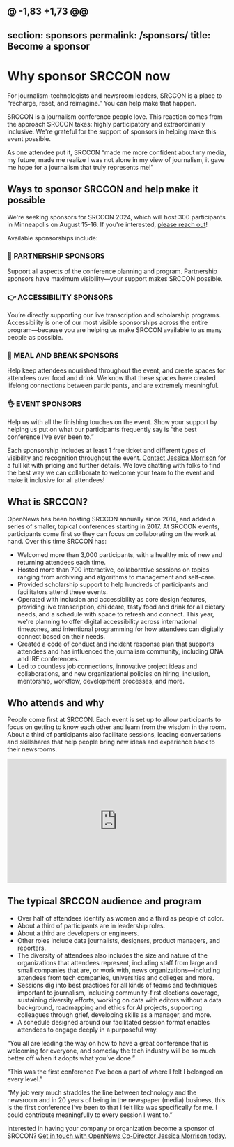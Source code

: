 @ -1,83 +1,73 @@
---
section: sponsors
permalink: /sponsors/
title: Become a sponsor
---

# Why sponsor SRCCON now

For journalism-technologists and newsroom leaders, SRCCON is a place to “recharge, reset, and reimagine.” You can help make that happen.

SRCCON is a journalism conference people love. This reaction comes from the approach SRCCON takes: highly participatory and extraordinarily inclusive. We're grateful for the support of sponsors in helping make this event possible.

As one attendee put it, SRCCON​ “made me more confident about my media, my future, made me realize I was not alone in my view of journalism, it gave me hope for a journalism that truly represents me!”

## Ways to sponsor SRCCON and help make it possible

We're seeking sponsors for SRCCON 2024, which will host 300 participants in Minneapolis on August 15-16. If you're interested, [please reach out](mailto:jessica@opennews.org)!

Available sponsorships include:

### 👏 PARTNERSHIP SPONSORS

Support all aspects of the conference planning and program. Partnership sponsors have maximum visibility—your support makes SRCCON possible.

### 👉 ACCESSIBILITY SPONSORS

You’re directly supporting our live transcription and scholarship programs. Accessibility is one of our most visible sponsorships across the entire program—because you are helping us make SRCCON available to as many people as possible.

### 🙌 MEAL AND BREAK SPONSORS

Help keep attendees nourished throughout the event, and create spaces for attendees over food and drink. We know that these spaces have created lifelong connections between participants, and are extremely meaningful.

### 👌 EVENT SPONSORS

Help us with all the finishing touches on the event. Show your support by helping us put on what our participants frequently say is “the best conference I’ve ever been to.”

Each sponsorship includes at least 1 free ticket and different types of visibility and recognition throughout the event. [Contact Jessica Morrison](mailto:jessica@opennews.org) for a full kit with pricing and further details. We love chatting with folks to find the best way we can collaborate to welcome your team to the event and make it inclusive for all attendees!

## What is SRCCON?

OpenNews has been hosting SRCCON annually since 2014, and added a series of smaller, topical conferences starting in 2017. At SRCCON events, participants come first so they can focus on collaborating on the work at hand. Over this time SRCCON has:

* Welcomed more than 3,000 participants, with a healthy mix of new and returning attendees each time.
* Hosted more than 700 interactive, collaborative sessions on topics ranging from archiving and algorithms to management and self-care.
* Provided scholarship support to help hundreds of participants and facilitators attend these events.
* Operated with inclusion and accessibility as core design features, providing live transcription, childcare, tasty food and drink for all dietary needs, and a schedule with space to refresh and connect. This year, we're planning to offer digital accessibility across international timezones, and intentional programming for how attendees can digitally connect based on their needs.
* Created a code of conduct and incident response plan that supports attendees and has influenced the journalism community, including ONA and IRE conferences.
* Led to countless job connections, innovative project ideas and collaborations, and new organizational policies on hiring, inclusion, mentorship, workflow, development processes, and more.

## Who attends and why

People come first at SRCCON. Each event is set up to allow participants to focus on getting to know each other and learn from the wisdom in the room. About a third of participants also facilitate sessions, leading conversations and skillshares that help people bring new ideas and experience back to their newsrooms.

<style>.embed-container { position: relative; padding-bottom: 56.25%; height: 0; overflow: hidden; max-width: 100%; margin-bottom: 1em; } .embed-container iframe, .embed-container object, .embed-container embed { position: absolute; top: 0; left: 0; width: 100%; height: 100%; }</style><div class='embed-container'><iframe src='https://player.vimeo.com/video/180221748' frameborder='0' webkitAllowFullScreen mozallowfullscreen allowFullScreen></iframe></div>


## The typical SRCCON audience and program

* Over half of attendees identify as women and a third as people of color.
* About a third of participants are in leadership roles.
* About a third are developers or engineers.
* Other roles include data journalists, designers, product managers, and reporters.
* The diversity of attendees also includes the size and nature of the organizations that attendees represent, including staff from large and small companies that are, or work with, news organizations—including attendees from tech companies, universities and colleges and more.
* Sessions dig into best practices for all kinds of teams and techniques important to journalism, including community-first elections coverage, sustaining diversity efforts, working on data with editors without a data background, roadmapping and ethics for AI projects, supporting colleagues through grief, developing skills as a manager, and more.
* A schedule designed around our facilitated session format enables attendees to engage deeply in a purposeful way.

“You all are leading the way on how to have a great conference that is welcoming for everyone, and someday the tech industry will be so much better off when it adopts what you’ve done.”

“This was the first conference I’ve been a part of where I felt I belonged on every level.”

“My job very much straddles the line between technology and the newsroom and in 20 years of being in the newspaper (media) business, this is the first conference I’ve been to that I felt like was specifically for me. I could contribute meaningfully to every session I went to.”

Interested in having your company or organization become a sponsor of SRCCON? [Get in touch with OpenNews Co-Director Jessica Morrison today.](mailto:jessica@opennews.org)